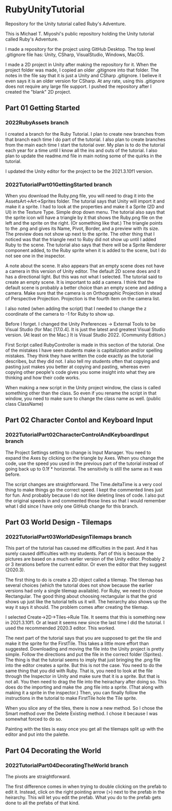 # RubyUnityTutorial
 Repository for the Unity tutorial called Ruby's Adventure.

This is Michael T. Miyoshi's public repository holding the Unity tutorial called Ruby's Adventure.

I made a repository for the project using GitHub Desktop.  The top level .gitignore file has: Unity, CSharp, VisualStudio, Windows, MacOS.

I made a 2D project in Unity after making the repository for it.  When the project folder was made, I copied an older .gitignore into that folder.  The notes in the file say that it is just a Unity and CSharp .gitignore.  I believe it even says it is an older version for CSharp.  At any rate, using this .gitignore does not require any large file support.  I pushed the repository after I created the "blank" 2D project.

## Part 01 Getting Started

### 2022RubyAssets branch

I created a branch for the Ruby Tutorial.  I plan to create new branches from that branch each time I do part of the tutorial.  I also plan to create branches from the main each time I start the tutorial over.  My plan is to do the tutorial each year for a time until I know all the ins and outs of the tutorial.  I also plan to update the readme.md file in main noting some of the quirks in the tutorial.

I updated the Unity editor for the project to be the 2021.3.10f1 version.

### 2022TutorialPart01GettingStarted branch

When you download the Ruby.png file, you will need to drag it into the AssetsArt->Art->Sprites folder.  The tutorial says that Unity will import it and make it a sprite.  I had to look at the properties and make it a Sprite (2D and UI) in the Texture Type.  Simple drop down menu.  The tutorial also says that the sprite icon will have a triangle by it that shows the Ruby.png file on the left and the sprite on the right.  (Or something like that.)  The triangle points to the .png and gives its Name, Pivot, Border, and a preview with its size.  The preview does not show up next to the sprite.  The other thing that I noticed was that the triangle next to Ruby did not show up until I added Ruby to the scene.  The tutorial also says that there will be a Sprite Renderer component added, to the Ruby sprite when it is added to the scene, but I do not see one in the inspector.

A note about the scene.  It also appears that an empty scene does not have a camera in this version of Unity editor.  The default 2D scene does and it has a directional light.  But this was not what I selected.  The tutorial said to create an empty scene.  It is important to add a camera.  I think that the default scene is probably a better choice than an empty scene and adding a camera.  Make sure that the camera is on Orthographic Projection in stead of Perspective Projection.  Projection is the fourth item on the camera list.

I also noted (when adding the script) that I needed to change the z coordinate of the camera to -1 for Ruby to show up.

Before I forget.  I changed the Unity Preferences -> External Tools to be Visual Studio (for Mac [17.0.4].  It is just the latest and greatest Visual Studio version.  (At least on the Mac.)  It is Visual Studio 2022.  (Community Edition.)

First Script called RubyController is made in this section of the tutorial.  One of the mistakes I have seen students make is capitalization and/or spelling mistakes.  They think they have written the code exactly as the tutorial describes, but they did not.  I also tell my students often that copying and pasting just makes you better at copying and pasting, whereas even copying other people's code gives you some insight into what they are thinking and how their code works.

When making a new script in the Unity project window, the class is called something other than the class.  So even if you rename the script in that window, you need to make sure to change the class name as well.  (public class ClassName)

## Part 02 Character Contol and Keyboard Input

### 2022TutorialPart02CharacterControlAndKeyboardInput branch

The Project Settings setting to change is Input Manager.  You need to expand the Axes by clicking on the triangle by Axes.  When you change the code, use the speed you used in the previous part of the tutorial instead of going back up to 0.1f * horizontal.  The sensitivity is still the same as it was before.

The script changes are straightforward.  The Time.deltaTime is a very cool thing to make things go the correct speed.  I kept the commented lines just for fun.  And probably because I do not like deleting lines of code.  I also put the original speeds in and commented those lines so that I would remember what I did since I have only one GitHub change for this branch.

## Part 03 World Design - Tilemaps

### 2022TutorialPart03WorldDesignTilemaps branch

This part of the tutorial has caused me difficulties in the past.  And it has surely caused difficulties with my students.  Part of this is because the pictures are based on a much earlier version of the Unity editor.  Probably 2 or 3 iterations before the current editor.  Or even the editor that they suggest (2020.3).

The first thing to do is create a 2D object called a tilemap.  The tilemap has several choices (which the tutorial does not show because the earlier versions had only a single tilemap available).  For Ruby, we need to choose Rectangular.  The good thing about choosing rectangular is that the grid shows up just like the tutorial tells us it will.  The heirarchy also shows up the way it says it should.  The problem comes after creating the tilemap.

I selected Create->2D->Tiles->Rule Tile.  It seems that this is something new in 2021.3.10f1.  Or at least it seems new since the last time I did the tutorial.  I used the recommended 2020.3 editor.  This worked.

The next part of the tutorial says that you are supposed to get the tile and make it the sprite for the FirstTile.  This takes a little more effort than suggested.  Downloading and moving the file into the Unity project is pretty simple.  Follow the directions and put the file in the correct folder (Sprites).  The thing is that the tutorial seems to imply that just bringing the .png file into the editor creates a sprite.  But this is not the case.  You need to do the same thing that you did with Ruby.  That is, you need to look at the file through the Inspector in Unity and make sure that it is a sprite.  But that is not all.  You then need to drag the file into the heirachary after doing so.  This does do the importing and make the .png file into a sprite.  (That along with making it a sprite in the inspector.) Then, you can finally follow the instructions in the tutorial to make FirstTile hole the Tile sprite.

When you slice any of the tiles, there is now a new method.  So I chose the Smart method over the Delete Existing method.  I chose it because I was somewhat forced to do so.

Painting with the tiles is easy once you get all the tilemaps split up with the editor and put into the palette.

## Part 04 Decorating the World

### 2022TutorialPart04DecoratingTheWorld branch

The pivots are straightforward.

The first difference comes in when trying to double clicking on the prefab to edit it.  Instead, click on the right pointing arrow (>) next to the prefab in the heirarchy.  This will let you edit the prefab.  What you do to the prefab gets done to all the prefabs of that kind.
